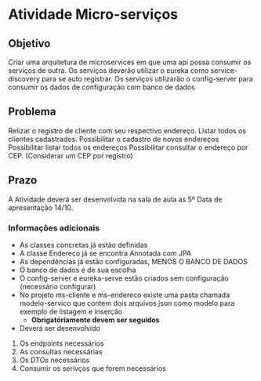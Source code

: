 # Atividade Micro-serviços
## Objetivo
Criar uma arquitetura de microservices em que uma api possa consumir os serviços de outra.
Os serviços deverão utilizar o eureka como service-discovery para se auto registrar.
Os serviços utilizarão o config-server para consumir os dados de configuração com banco de dados

## Problema
Relizar o registro de cliente com seu respectivo endereço.
Listar todos os clientes cadastrados.
Possibilitar o cadastro de novos endereços
Possibilitar listar todos os endereços
Possibilitar consultar o endereço por CEP. (Considerar um CEP por registro)

## Prazo
A Atividade deverá ser desenvolvida na sala de aula as 5º
Data de apresentação 14/10. 

### Informações adicionais
* As classes concretas já estão definidas
* A classe Endereco já se encontra Annotada com JPA
* As dependências já estão configuradas, MENOS O BANCO DE DADOS
* O banco de dados é de sua escolha
* O config-server e eureka-serve estão criados sem configuração (necessário configurar)
* No projeto ms-cliente e ms-endereco existe uma pasta chamada modelo-servico que contem dois arquivos json como modelo para exemplo de listagem e inserção
  * **Obrigatóriamente devem ser seguidos**
* Deverá ser desenvolvido 
1. Os endpoints necessários
2. As consultas necessárias
3. Os DTOs necessários
4. Consumir os serivços que forem necessários
